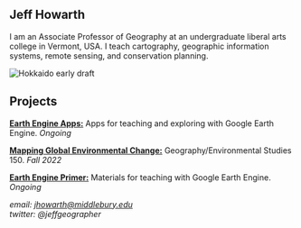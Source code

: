 ## Jeff Howarth  

I am an Associate Professor of Geography at an undergraduate liberal arts college in Vermont, USA. I teach cartography, geographic information systems, remote sensing, and conservation planning.

![Hokkaido early draft](/images/hokkaido_cropped.png)

## Projects

[**Earth Engine Apps:**](https://jhowarth.users.earthengine.app/) Apps for teaching and exploring with Google Earth Engine. *Ongoing*

[**Mapping Global Environmental Change:**](https://geog0150.github.io/f22/) Geography/Environmental Studies 150. *Fall 2022*

[**Earth Engine Primer:**](https://github.com/jeffhowarth/eeprimer) Materials for teaching with Google Earth Engine. *Ongoing*  

*email: jhowarth@middlebury.edu*  
*twitter: @jeffgeographer*
